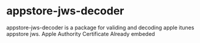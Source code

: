 # appstore-jws-decoder
 appstore-jws-decoder is a package for validing and decoding apple itunes appstore jws. Apple Authority Certificate Already embeded
